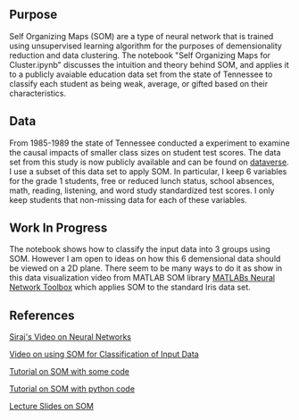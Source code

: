 ## Purpose
Self Organizing Maps (SOM) are a type of neural network that is trained using unsupervised learning algorithm for the purposes of demensionality reduction and data clustering. The notebook "Self Organizing Maps for Cluster.ipynb" discusses the intuition and theory behind SOM, and applies it to a publicly avaiable education data set from the state of Tennessee to classify each student as being weak, average, or gifted based on their characteristics. 

## Data
From 1985-1989 the state of Tennessee conducted a experiment to examine the causal impacts of smaller class sizes on student test scores. The data set from this study is now publicly available and can be found on [dataverse](https://dataverse.harvard.edu/dataset.xhtml?persistentId=hdl:1902.1/10766). I use a subset of this data set to apply SOM. In particular, I keep 6 variables for the grade 1 students, free or reduced lunch status, school absences, math, reading, listening, and word study standardized test scores. I only keep students that non-missing data for each of these variables. 

## Work In Progress
The notebook shows how to classify the input data into 3 groups using SOM. However I am open to ideas on how this 6 demensional data should be viewed on a 2D plane. There seem to be many ways to do it as show in this data visualization video from MATLAB SOM library [MATLABs Neural Network Toolbox](https://www.youtube.com/watch?v=1z5wDCubvV0) which applies SOM to the standard Iris data set. 

## References
[Siraj's Video on Neural Networks](https://www.youtube.com/watch?v=ov_RkIJptwE&t=1s)

[Video on using SOM for Classification of Input Data](https://www.youtube.com/watch?v=H9H6s-x-0YE)

[Tutorial on SOM with some code](http://www.ai-junkie.com/ann/som/som1.html)

[Tutorial on SOM with python code](http://blog.yhat.com/posts/self-organizing-maps-1.html)

[Lecture Slides on SOM](http://www.cs.bham.ac.uk/~jxb/NN/l16.pdf)

